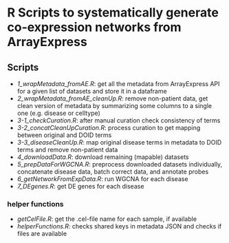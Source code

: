 # R Scripts to systematically generate co-expression networks from ArrayExpress

## Scripts
- *1_wrapMetadata_fromAE.R*: get all the metadata from ArrayExpress API for a given list of datasets and store it in a dataframe
- *2_wrapMetadata_fromAE_cleanUp.R*: remove non-patient data, get clean version of metadata by summarizing some columns to a single one (e.g. disease or celltype)
- *3-1_checkCuration.R*: after manual curation check consistency of terms
- *3-2_concatCleanUpCuration.R*: process curation to get mapping between original and DOID terms
- *3-3_diseaseCleanUp.R*: map original disease terms in metadata to DOID terms and remove non-patient data
- *4_downloadData.R*: download remaining (mapable) datasets
- *5_prepDataForWGCNA.R*: preprocess downloaded datasets individually, concatenate disease data, batch correct data, and annotate probes
- *6_getNetworkFromExpData.R*: run WGCNA for each disease
- *7_DEgenes.R*: get DE genes for each disease

### helper functions
- *getCelFile.R*: get the .cel-file name for each sample, if available
- *helperFunctions.R*: checks shared keys in metadata JSON and checks if files are available

